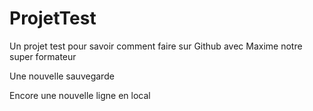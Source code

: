# ProjetTest
Un projet test pour savoir comment faire sur Github avec Maxime notre super formateur

Une nouvelle sauvegarde

Encore une nouvelle ligne en local